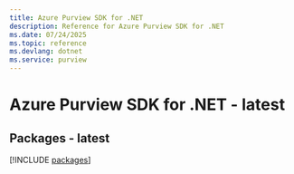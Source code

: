 ```yaml
---
title: Azure Purview SDK for .NET
description: Reference for Azure Purview SDK for .NET
ms.date: 07/24/2025
ms.topic: reference
ms.devlang: dotnet
ms.service: purview
---
```

# Azure Purview SDK for .NET - latest
## Packages - latest
[!INCLUDE [packages](purview-index.md)]